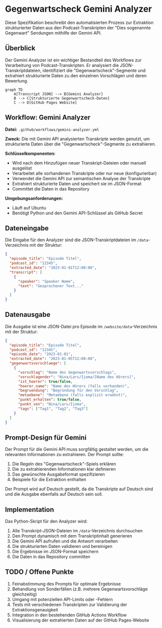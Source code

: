 # Gegenwartscheck Gemini Analyzer

Diese Spezifikation beschreibt den automatisierten Prozess zur Extraktion strukturierter Daten aus den Podcast-Transkripten der "Dies sogenannte Gegenwart" Sendungen mithilfe der Gemini API.

## Überblick

Der Gemini Analyzer ist ein wichtiger Bestandteil des Workflows zur Verarbeitung von Podcast-Transkripten. Er analysiert die JSON-Transkriptdateien, identifiziert die "Gegenwartscheck"-Segmente und extrahiert strukturierte Daten zu den einzelnen Vorschlägen und deren Bewertung.

```mermaid
graph TD
    A[Transcript JSON] --> B[Gemini Analyzer]
    B --> C[Strukturierte Gegenwartscheck-Daten]
    C --> D[GitHub Pages Website]
```

## Workflow: Gemini Analyzer

**Datei:** `.github/workflows/gemini-analyzer.yml`

**Zweck:** Die mit Gemini API analysierten Transkripte werden genutzt, um strukturierte Daten über die "Gegenwartscheck"-Segmente zu extrahieren.

**Schlüsselkomponenten:**
- Wird nach dem Hinzufügen neuer Transkript-Dateien oder manuell ausgelöst
- Verarbeitet alle vorhandenen Transkripte oder nur neue (konfigurierbar)
- Verwendet die Gemini API zur semantischen Analyse der Transkripte
- Extrahiert strukturierte Daten und speichert sie im JSON-Format
- Committet die Daten in das Repository

**Umgebungsanforderungen:**
- Läuft auf Ubuntu
- Benötigt Python und den Gemini API-Schlüssel als GitHub Secret

## Dateneingabe

Die Eingabe für den Analyzer sind die JSON-Transkriptdateien im `/data`-Verzeichnis mit der Struktur:

```json
{
  "episode_title": "Episode Titel",
  "podcast_id": "12345",
  "extracted_date": "2023-01-01T12:00:00",
  "transcript": [
    {
      "speaker": "Speaker Name",
      "text": "Gesprochener Text..."
    }
  ]
}
```

## Datenausgabe

Die Ausgabe ist eine JSON-Datei pro Episode im `/website/data`-Verzeichnis mit der Struktur:

```json
{
  "episode_title": "Episode Titel",
  "podcast_id": "12345",
  "episode_date": "2023-01-01",
  "extracted_date": "2023-01-05T12:00:00",
  "gegenwartsvorschlaege": [
    {
      "vorschlag": "Name des Gegenwartsvorschlags",
      "vorschlagender": "Nina/Lars/Ijoma/[Name des Hörers]",
      "ist_hoerer": true/false,
      "hoerer_name": "Name des Hörers (falls vorhanden)",
      "begruendung": "Begründung für den Vorschlag",
      "metaebene": "Metaebene (falls explizit erwähnt)",
      "punkt_erhalten": true/false,
      "punkt_von": "Nina/Lars/Ijoma",
      "tags": ["Tag1", "Tag2", "Tag3"]
    }
  ]
}
```

## Prompt-Design für Gemini

Der Prompt für die Gemini API muss sorgfältig gestaltet werden, um die relevanten Informationen zu extrahieren. Der Prompt sollte:

1. Die Regeln des "Gegenwartscheck"-Spiels erklären
2. Die zu extrahierenden Informationen klar definieren
3. Das gewünschte Ausgabeformat spezifizieren
4. Beispiele für die Extraktion enthalten

Der Prompt wird auf Deutsch gestellt, da die Transkripte auf Deutsch sind und die Ausgabe ebenfalls auf Deutsch sein soll.

## Implementation

Das Python-Skript für den Analyzer wird:

1. Alle Transkript-JSON-Dateien im `/data`-Verzeichnis durchsuchen
2. Den Prompt dynamisch mit dem Transkriptinhalt generieren
3. Die Gemini API aufrufen und die Antwort verarbeiten
4. Die strukturierten Daten validieren und bereinigen
5. Die Ergebnisse im JSON-Format speichern
6. Die Daten in das Repository committen

## TODO / Offene Punkte

1. Feinabstimmung des Prompts für optimale Ergebnisse
2. Behandlung von Sonderfällen (z.B. mehrere Gegenwartsvorschläge gleichzeitig)
3. Umgang mit potenziellen API-Limits oder -Fehlern
4. Tests mit verschiedenen Transkripten zur Validierung der Extraktionsgenauigkeit
5. Integration in den bestehenden GitHub Actions Workflow
6. Visualisierung der extrahierten Daten auf der GitHub Pages-Website 